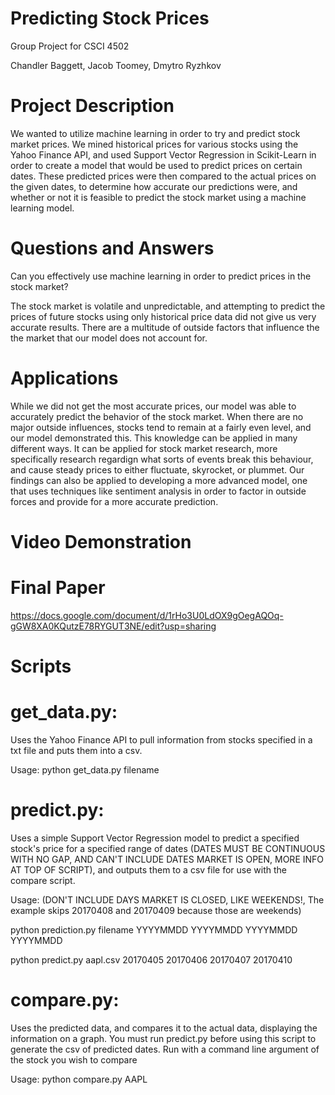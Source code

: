 # Predicting Stock Prices
Group Project for CSCI 4502

Chandler Baggett, Jacob Toomey, Dmytro Ryzhkov


# Project Description

We wanted to utilize machine learning in order to try and predict stock market prices. We mined historical prices for
various stocks using the Yahoo Finance API, and used Support Vector Regression in Scikit-Learn in order to create a model that would be used to predict prices on certain dates. These predicted prices were then compared to the actual prices on the given dates, to determine how accurate our predictions were, and whether or not it is feasible to predict the stock market using a machine learning model.


# Questions and Answers

Can you effectively use machine learning in order to predict prices in the stock market?


The stock market is volatile and unpredictable, and attempting to predict the prices of future stocks using only historical price data did not give us very accurate results. There are a multitude of outside factors that influence the the market that our model does not account for.



# Applications

While we did not get the most accurate prices, our model was able to accurately predict the behavior of the stock market. When there are no major outside influences, stocks tend to remain at a fairly even level, and our model demonstrated this. This knowledge can be applied in many different ways. It can be applied for stock market research, more specifically research regardign what sorts of events break this behaviour, and cause steady prices to either fluctuate, skyrocket, or plummet. Our findings can also be applied to developing a more advanced model, one that uses techniques like sentiment analysis in order to factor in outside forces and provide for a more accurate prediction.



# Video Demonstration




# Final Paper

https://docs.google.com/document/d/1rHo3U0LdOX9gOegAQOq-gGW8XA0KQutzE78RYGUT3NE/edit?usp=sharing



# Scripts

# get_data.py:
Uses the Yahoo Finance API to pull information from stocks specified in a txt file and puts them into a csv.

Usage: python get_data.py filename

# predict.py: 

Uses a simple Support Vector Regression model to predict a specified stock's price for a specified range of dates (DATES MUST BE CONTINUOUS WITH NO GAP, AND CAN'T INCLUDE DATES MARKET IS OPEN, MORE INFO AT TOP OF SCRIPT), and outputs them to a csv file for use with the compare script.

Usage: (DON'T INCLUDE DAYS MARKET IS CLOSED, LIKE WEEKENDS!, The example skips 20170408 and 20170409 because those are weekends)

python prediction.py filename YYYYMMDD YYYYMMDD YYYYMMDD YYYYMMDD

python predict.py aapl.csv 20170405 20170406 20170407 20170410

# compare.py: 

Uses the predicted data, and compares it to the actual data, displaying the information on a graph.
You must run predict.py before using this script to generate the csv of predicted dates. Run with a command line argument of the stock you wish to compare

Usage: python compare.py AAPL
